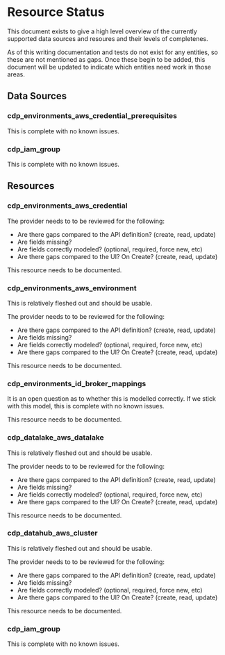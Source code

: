 # Resource Status

This document exists to give a high level overview of the currently supported data sources and resoures and their levels of completenes.

As of this writing documentation and tests do not exist for any entities, so these are not mentioned as gaps. Once these begin to be added, this document will be updated to indicate which entities need work in those areas.

## Data Sources

### cdp_environments_aws_credential_prerequisites

This is complete with no known issues.

### cdp_iam_group

This is complete with no known issues.

## Resources

### cdp_environments_aws_credential

The provider needs to to be reviewed for the following:

* Are there gaps compared to the API definition? (create, read, update)
 * Are fields missing?
 * Are fields correctly modeled? (optional, required, force new, etc)
* Are there gaps compared to the UI? On Create?  (create, read, update)

This resource needs to be documented.

### cdp_environments_aws_environment

This is relatively fleshed out and should be usable.

The provider needs to to be reviewed for the following:

* Are there gaps compared to the API definition? (create, read, update)
 * Are fields missing?
 * Are fields correctly modeled? (optional, required, force new, etc)
* Are there gaps compared to the UI? On Create?  (create, read, update)

This resource needs to be documented.

### cdp_environments_id_broker_mappings

It is an open question as to whether this is modelled correctly. If we stick with this model, this is complete with no known issues.

This resource needs to be documented.

### cdp_datalake_aws_datalake

This is relatively fleshed out and should be usable.

The provider needs to to be reviewed for the following:

* Are there gaps compared to the API definition? (create, read, update)
 * Are fields missing?
 * Are fields correctly modeled? (optional, required, force new, etc)
* Are there gaps compared to the UI? On Create?  (create, read, update)

This resource needs to be documented.

### cdp_datahub_aws_cluster

This is relatively fleshed out and should be usable.

The provider needs to to be reviewed for the following:

* Are there gaps compared to the API definition? (create, read, update)
 * Are fields missing?
 * Are fields correctly modeled? (optional, required, force new, etc)
* Are there gaps compared to the UI? On Create?  (create, read, update)

This resource needs to be documented.

### cdp_iam_group

This is complete with no known issues.
